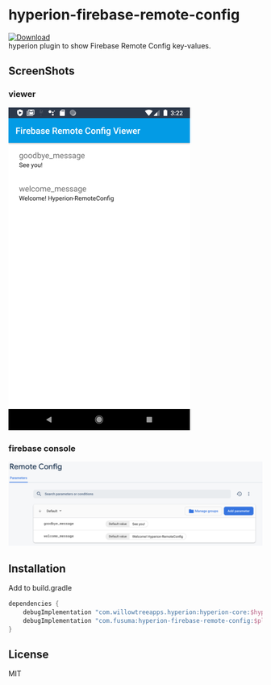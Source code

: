 # hyperion-firebase-remote-config
[ ![Download](https://api.bintray.com/packages/k-tomoyasu/maven/hyperion-firebase-remote-config/images/download.svg?version=1.0.0) ](https://bintray.com/k-tomoyasu/maven/hyperion-firebase-remote-config/1.0.0/link)  
hyperion plugin to show Firebase Remote Config key-values.

## ScreenShots
### viewer
![config-viewer](art/config-viewer.png)
### firebase console
![console](art/firebase-console.png)

## Installation
Add to build.gradle
```groovy
dependencies {
	debugImplementation "com.willowtreeapps.hyperion:hyperion-core:$hyperion_version"
    debugImplementation "com.fusuma:hyperion-firebase-remote-config:$plugin_version"
}
```

## License
MIT